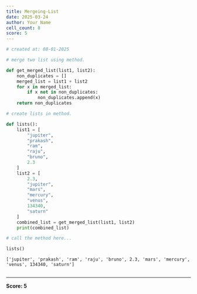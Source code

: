```yaml
---
title: Mergeing-List
date: 2025-03-24
author: Your Name
cell_count: 8
score: 5
---
```


```python
# created at: 08-01-2025 
```


```python
# merge two list using method.
```


```python
def get_merged_list(list1, list2):
    non_duplicates = []
    merged_list = list1 + list2
    for x in merged_list:
        if x not in non_duplicates:
            non_duplicates.append(x)
    return non_duplicates
```


```python
# create lists in method.
```


```python
def lists():
    list1 = [
        "jupiter",
        "prakash",
        "ram",
        "raju",
        "bruno",
        2.3
    ]
    list2 = [
        2.3,
        "jupiter",
        "mars",
        "mercury",
        "venus",
        134340,
        "saturn"
    ]
    combined_list = get_merged_list(list1, list2)   
    print(combined_list)
```


```python
# call the method here...
```


```python
lists()
```

    ['jupiter', 'prakash', 'ram', 'raju', 'bruno', 2.3, 'mars', 'mercury', 'venus', 134340, 'saturn']



```python

```


---
**Score: 5**

